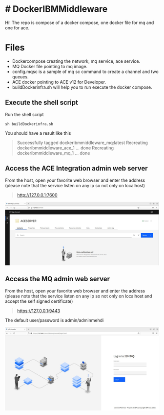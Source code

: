 # # DockerIBMMiddleware

Hi! The repo is compose of a docker compose, one docker file for mq and one for ace.

# Files

 - Dockercompose creating the network, mq service, ace service.
 - MQ Docker file pointing to mq image.
 - config.mqsc is a sample of mq sc command to create a channel and two queues.
 - ACE docker pointing to ACE v12 for Developer.
 - buildDockerinfra.sh will help you to run execute the docker compose.

## Execute the shell script

Run the shell script 

    sh buildDockerinfra.sh

You should have a result like this

> Successfully tagged dockeribmmiddleware_mq:latest
Recreating dockeribmmiddleware_ace_1 ... done
Recreating dockeribmmiddleware_mq_1  ... done

## Access the ACE Integration admin web server

From the host, open your favorite web browser and enter the address (please note that the service listen on any ip so not only on localhost)

> http://127.0.0.1:7600

![enter image description here](https://github.com/djmhd/DockerIBMMiddleware/raw/1ac60413e8af0045432e7c8f6fec798dc4ca91fe/images/Homepage.ace.jpg)

## Access the MQ admin web server

From the host, open your favorite web browser and enter the address (please note that the service listen on any ip so not only on localhost and accept the self signed certificate)

> https://127.0.0.1:9443

The default user/password is admin/adminmehdi

![enter image description here](https://github.com/djmhd/DockerIBMMiddleware/raw/1ac60413e8af0045432e7c8f6fec798dc4ca91fe/images/Homepage.mq.jpg)
